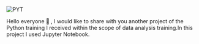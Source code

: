 
![PYT](https://github.com/user-attachments/assets/c8664cc0-0743-440e-9a36-ad14b6644bfa)



Hello everyone 👋 , I would like to share with you another project of the Python training I received within the scope of data analysis training.In this project I used Jupyter Notebook.


